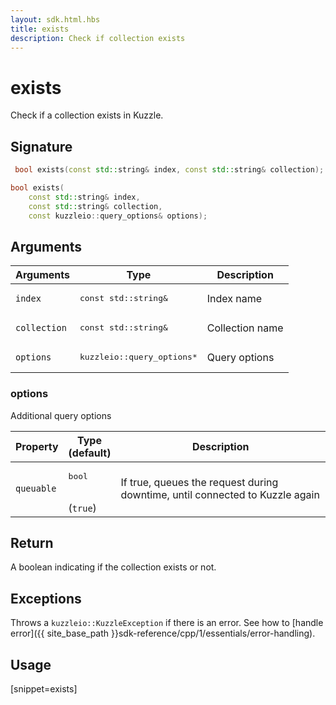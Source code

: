 ```yaml
---
layout: sdk.html.hbs
title: exists
description: Check if collection exists
---
```


# exists

Check if a collection exists in Kuzzle.

## Signature

```cpp
 bool exists(const std::string& index, const std::string& collection);

bool exists(
    const std::string& index, 
    const std::string& collection, 
    const kuzzleio::query_options& options);
```

## Arguments

| Arguments    | Type    | Description |
|--------------|---------|-------------|
| `index` | <pre>const std::string&</pre> | Index name    | 
| `collection` | <pre>const std::string&</pre> | Collection name    |
| `options` | <pre>kuzzleio::query_options\*</pre> | Query options    | 

### options

Additional query options

| Property     | Type<br/>(default)    | Description        |
| ---------- | ------- | --------------------------------- | 
| `queuable` | <pre>bool</pre><br/>(`true`) | If true, queues the request during downtime, until connected to Kuzzle again |

## Return

A boolean indicating if the collection exists or not.

## Exceptions

Throws a `kuzzleio::KuzzleException` if there is an error. See how to [handle error]({{ site_base_path }}sdk-reference/cpp/1/essentials/error-handling).

## Usage

[snippet=exists]
